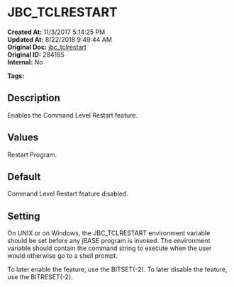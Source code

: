 # JBC_TCLRESTART

**Created At:** 11/3/2017 5:14:25 PM  
**Updated At:** 8/22/2018 9:49:44 AM  
**Original Doc:** [jbc_tclrestart](https://docs.jbase.com/41717-environment-variables/jbc_tclrestart)  
**Original ID:** 284185  
**Internal:** No  

**Tags:**
<badge text='environment variables' vertical='middle' />

## Description

Enables the Command Level Restart feature.

## 


## Values

Restart Program.

## 


## Default

Command Level Restart feature disabled.

## 


## Setting

On UNIX or on Windows, the JBC\_TCLRESTART environment variable should be set before any jBASE program is invoked. The environment variable should contain the command string to execute when the user would otherwise go to a shell prompt.

To later enable the feature, use the BITSET(-2). To later disable the feature, use the BITRESET(-2).

